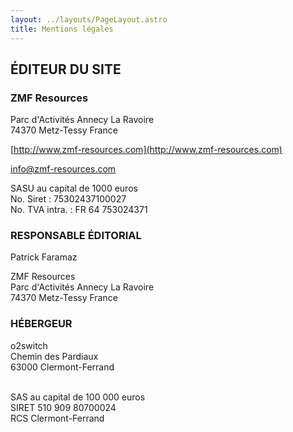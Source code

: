 ```yaml
---
layout: ../layouts/PageLayout.astro
title: Mentions légales
---
```


## ÉDITEUR DU SITE

### ZMF Resources

Parc d'Activités Annecy La Ravoire<br />
74370 Metz-Tessy France

[http://www.zmf-resources.com](http://www.zmf-resources.com)

info@zmf-resources.com

SASU au capital de 1000 euros<br />
No. Siret : 75302437100027<br />
No. TVA intra. : FR 64 753024371<br />

### RESPONSABLE ÉDITORIAL
Patrick Faramaz

ZMF Resources<br />
Parc d'Activités Annecy La Ravoire<br />
74370 Metz-Tessy France<br />


### HÉBERGEUR

o2switch<br />
Chemin des Pardiaux<br />
63000 Clermont-Ferrand<br /><br />

SAS au capital de 100 000 euros<br />
SIRET 510 909 80700024<br />
RCS Clermont-Ferrand


